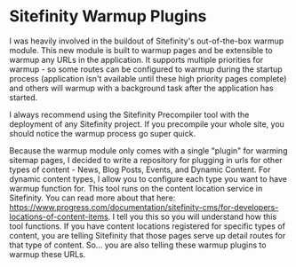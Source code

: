 # Sitefinity Warmup Plugins
I was heavily involved in the buildout of Sitefinity's out-of-the-box warmup module. This new module is built to warmup pages and be extensible to warmup any URLs in the application. It supports multiple priorities for warmup - so some routes can be configured to warmup during the startup process (application isn't available until these high priority pages complete) and others will warmup with a background task after the application has started.

I always recommend using the Sitefinity Precompiler tool with the deployment of any Sitefinity project. If you precompile your whole site, you should notice the warmup process go super quick.

Because the warmup module only comes with a single "plugin" for warming sitemap pages, I decided to write a repository for plugging in urls for other types of content - News, Blog Posts, Events, and Dynamic Content. For dynamic content types, I allow you to configure each type you want to have warmup function for. This tool runs on the content location service in Sitefinity. You can read more about that here: https://www.progress.com/documentation/sitefinity-cms/for-developers-locations-of-content-items. I tell you this so you will understand how this tool functions. If you have content locations registered for specific types of content, you are telling Sitefinity that those pages serve up detail routes for that type of content. So... you are also telling these warmup plugins to warmup these URLs.
